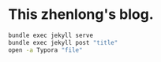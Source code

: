 This zhenlong's blog.
=========================
```bash
bundle exec jekyll serve
bundle exec jekyll post "title"
open -a Typora "file"
```

